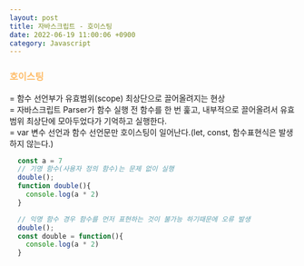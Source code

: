 ```yaml
---
layout: post
title: 자바스크립트 - 호이스팅
date: 2022-06-19 11:00:06 +0900
category: Javascript
---
```


### <span style="color:#febc68;font-weight:bold">호이스팅</span>  
= 함수 선언부가 유효범위(scope) 최상단으로 끌어올려지는 현상  
= 자바스크립트 Parser가 함수 실행 전 함수를 한 번 훑고, 내부적으로 끌어올려서 유효범위 최상단에 모아두었다가 기억하고 실행한다.  
= var 변수 선언과 함수 선언문만 호이스팅이 일어난다.(let, const, 함수표현식은 발생하지 않는다.)
```javascript
  const a = 7
  // 기명 함수(사용자 정의 함수)는 문제 없이 실행
  double();
  function double(){
    console.log(a * 2)
  }

  // 익명 함수 경우 함수를 먼저 표현하는 것이 불가능 하기때문에 오류 발생 
  double();
  const double = function(){
    console.log(a * 2)
  }

  
```